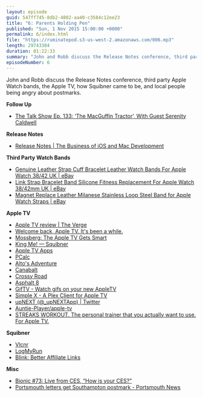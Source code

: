 ```yaml
---
layout: episode
guid: 547ff745-8db2-4802-aa40-c3584c12ee23
title: "6: Parents Holding Pen"
published: "Sun, 1 Nov 2015 15:00:00 +0000"
permalink: 6/index.html
file: "https://ruminatepod.s3-us-west-2.amazonaws.com/006.mp3"
length: 29743304
duration: 01:22:33
summary: "John and Robb discuss the Release Notes conference, third party Apple Watch bands, the Apple TV, how Squibner came to be, and local people being angry about postmarks."
episodeNumber: 6
---
```


John and Robb discuss the Release Notes conference, third party Apple Watch bands, the Apple TV, how Squibner came to be, and local people being angry about postmarks.

**Follow Up**

*   [The Talk Show Ep. 133: ‘The MacGuffin Tractor’, With Guest Serenity Caldwell](https://overcast.fm/+BtuxZY6g8)

**Release Notes**

*   [Release Notes | The Business of iOS and Mac Development](http://releasenotes.tv/conference/)

**Third Party Watch Bands**

*   [Genuine Leather Strap Cuff Bracelet Leather Watch Bands For Apple Watch 38/42 UK | eBay](http://www.ebay.co.uk/itm/301765700770?_trksid=p2057872.m2749.l2649&var=600584661853&ssPageName=STRK%3AMEBIDX%3AIT)
*   [Link Strap Bracelet Band Silicone Fitness Replacement For Apple Watch 38/42mm UK | eBay](http://www.ebay.co.uk/itm/301743860511?_trksid=p2057872.m2749.l2649&var=600570790558&ssPageName=STRK%3AMEBIDX%3AIT)
*   [Magnet Replace Leather Milanese Stainless Loop Steel Band for Apple Watch Straps | eBay](http://www.ebay.co.uk/itm/301743856877?_trksid=p2057872.m2749.l2649&var=600570788016&ssPageName=STRK%3AMEBIDX%3AIT)

**Apple TV**

*   [Apple TV review | The Verge](http://www.theverge.com/2015/10/28/9630952/new-apple-tv-4-review)
*   [Welcome back, Apple TV. It's been a while.](http://mashable.com/2015/10/28/apple-tv-review-2015/#mYht16uYgGqg)
*   [Mossberg: The Apple TV Gets Smart](http://recode.net/2015/10/28/mossberg-the-apple-tv-gets-smart/)
*   [King Me! — Squibner](http://squibner.com/king-me)
*   [Apple TV Apps](http://atvapps.net/)
*   [PCalc](http://www.pcalc.com/)
*   [Alto's Adventure](https://itunes.apple.com/us/app/altos-adventure/id950812012?at=1001l88w&ct=ep6)
*   [Canabalt](https://itunes.apple.com/gb/app/canabalt/id333180061?at=1001l88w&ct=ep6)
*   [Crossy Road](https://itunes.apple.com/gb/app/crossy-road-endless-arcade/id924373886?at=1001l88w&ct=ep6)
*   [Asphalt 8](https://itunes.apple.com/gb/app/asphalt-8-airborne/id610391947?at=1001l88w&ct=ep6)
*   [GifTV - Watch gifs on your new AppleTV](http://davander.com/giftv/)
*   [Simple X - A Plex Client for Apple TV](http://simplex.video/)
*   [upNEXT (@\_upNEXTApp) | Twitter](https://twitter.com/_upNEXTApp)
*   [Auntie-Player/apple-tv](https://github.com/Auntie-Player/apple-tv)
*   [STREAKS WORKOUT. The personal trainer that you actually want to use. For Apple TV.](http://streaksworkout.com/)

**Squibner**

*   [Vlcnr](https://itunes.apple.com/us/app/vlcnr/id789486884?mt=8&at=1001l88w&ct=ep6)
*   [LogMyRun](https://itunes.apple.com/us/app/logmyrun/id513718134?mt=8&at=1001l88w&ct=ep6)
*   [Blink: Better Affiliate Links](https://itunes.apple.com/us/app/blink-better-affiliate-links/id946766863?at=1001l88w&ct=ep6)

**Misc**

*   [Bionic #73: Live from CES, “How is your CES?”](https://itunes.apple.com/us/podcast/73-live-from-ces-how-is-your-ces/id542468390?at=1001l88w&i=226113713&ct=ep6&mt=2)
*   [Portsmouth letters get Southampton postmark - Portsmouth News](http://www.portsmouth.co.uk/news/business/local-business/portsmouth-letters-get-southampton-postmark-1-7032651)
